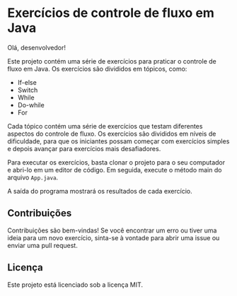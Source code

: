 # Exercícios de controle de fluxo em Java

Olá, desenvolvedor!

Este projeto contém uma série de exercícios para praticar o controle de fluxo em Java. Os exercícios são divididos em tópicos, como:

* If-else
* Switch
* While
* Do-while
* For

Cada tópico contém uma série de exercícios que testam diferentes aspectos do controle de fluxo. Os exercícios são divididos em níveis de dificuldade, para que os iniciantes possam começar com exercícios simples e depois avançar para exercícios mais desafiadores.

Para executar os exercícios, basta clonar o projeto para o seu computador e abri-lo em um editor de código. Em seguida, execute o método main do arquivo `App.java`.

A saída do programa mostrará os resultados de cada exercício.

## Contribuições

Contribuições são bem-vindas! Se você encontrar um erro ou tiver uma ideia para um novo exercício, sinta-se à vontade para abrir uma issue ou enviar uma pull request.

## Licença

Este projeto está licenciado sob a licença MIT.
